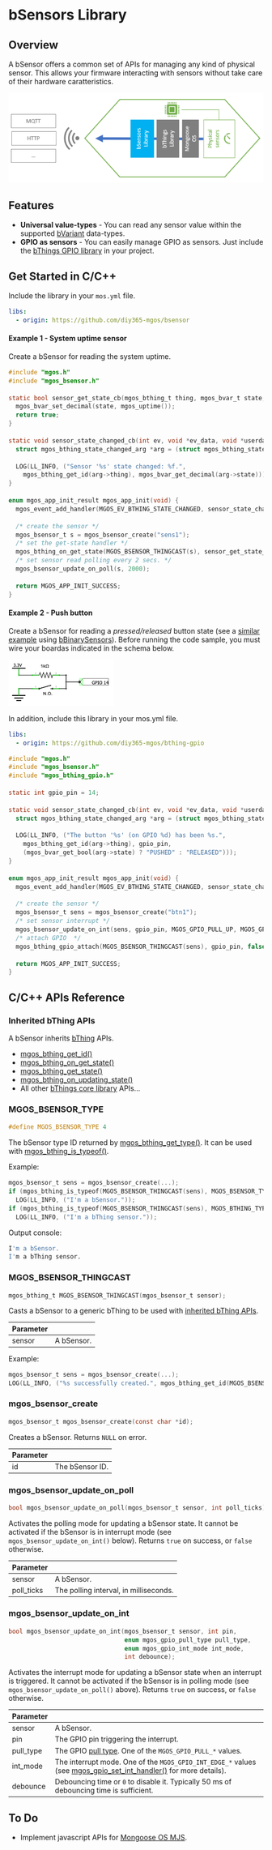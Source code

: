 # bSensors Library
## Overview
A bSensor offers a common set of APIs for managing any kind of physical sensor. This allows your firmware interacting with sensors without take care of their hardware caratteristics.

![bSensor blocks diagram](docs/bsensor_blocks_diagram.png)
## Features
- **Universal value-types** - You can read any sensor value within the supported [bVariant](https://github.com/diy365-mgos/bvar) data-types.
- **GPIO as sensors** - You can easily manage GPIO as sensors. Just include the [bThings GPIO library](https://github.com/diy365-mgos/bthing-gpio) in your project.
## Get Started in C/C++
Include the library in your `mos.yml` file.
```yaml
libs:
  - origin: https://github.com/diy365-mgos/bsensor
```
#### Example 1 - System uptime sensor
Create a bSensor for reading the system uptime.
```c
#include "mgos.h"
#include "mgos_bsensor.h"

static bool sensor_get_state_cb(mgos_bthing_t thing, mgos_bvar_t state, void *userdata) {
  mgos_bvar_set_decimal(state, mgos_uptime());
  return true;
}

static void sensor_state_changed_cb(int ev, void *ev_data, void *userdata) {
  struct mgos_bthing_state_changed_arg *arg = (struct mgos_bthing_state_changed_arg *)ev_data;

  LOG(LL_INFO, ("Sensor '%s' state changed: %f.",
    mgos_bthing_get_id(arg->thing), mgos_bvar_get_decimal(arg->state)));
}

enum mgos_app_init_result mgos_app_init(void) {
  mgos_event_add_handler(MGOS_EV_BTHING_STATE_CHANGED, sensor_state_changed_cb, NULL);

  /* create the sensor */
  mgos_bsensor_t s = mgos_bsensor_create("sens1");
  /* set the get-state handler */
  mgos_bthing_on_get_state(MGOS_BSENSOR_THINGCAST(s), sensor_get_state_cb, NULL);
  /* set sensor read polling every 2 secs. */
  mgos_bsensor_update_on_poll(s, 2000);
  
  return MGOS_APP_INIT_SUCCESS;
}
```
#### Example 2 - Push button
Create a bSensor for reading a *pressed/released* button state (see a [similar example](https://github.com/diy365-mgos/bbinsensor#example-1---push-button) using [bBinarySensors](https://github.com/diy365-mgos/bbinsensor)). Before running the code sample, you must wire your boardas indicated in the schema below. 

![Example 2 - schema](docs/example_2_schema.png)

In addition, include this library in your mos.yml file.
```yaml
libs:
  - origin: https://github.com/diy365-mgos/bthing-gpio
```
```c
#include "mgos.h"
#include "mgos_bsensor.h"
#include "mgos_bthing_gpio.h"

static int gpio_pin = 14;

static void sensor_state_changed_cb(int ev, void *ev_data, void *userdata) {
  struct mgos_bthing_state_changed_arg *arg = (struct mgos_bthing_state_changed_arg *)ev_data;

  LOG(LL_INFO, ("The button '%s' (on GPIO %d) has been %s.",
    mgos_bthing_get_id(arg->thing), gpio_pin,
    (mgos_bvar_get_bool(arg->state) ? "PUSHED" : "RELEASED")));
}

enum mgos_app_init_result mgos_app_init(void) {
  mgos_event_add_handler(MGOS_EV_BTHING_STATE_CHANGED, sensor_state_changed_cb, NULL);

  /* create the sensor */
  mgos_bsensor_t sens = mgos_bsensor_create("btn1");
  /* set sensor interrupt */
  mgos_bsensor_update_on_int(sens, gpio_pin, MGOS_GPIO_PULL_UP, MGOS_GPIO_INT_EDGE_ANY, 50);
  /* attach GPIO  */
  mgos_bthing_gpio_attach(MGOS_BSENSOR_THINGCAST(sens), gpio_pin, false);
  
  return MGOS_APP_INIT_SUCCESS;
}
```
## C/C++ APIs Reference
### Inherited bThing APIs
A bSensor inherits [bThing](https://github.com/diy365-mgos/bthing) APIs.
- [mgos_bthing_get_id()](https://github.com/diy365-mgos/bthing#mgos_bthing_get_id)
- [mgos_bthing_on_get_state()](https://github.com/diy365-mgos/bthing#mgos_bthing_on_get_state)
- [mgos_bthing_get_state()](https://github.com/diy365-mgos/bthing#mgos_bthing_get_state)
- [mgos_bthing_on_updating_state()](https://github.com/diy365-mgos/bthing#mgos_bthing_on_updating_state)
- All other [bThings core library](https://github.com/diy365-mgos/bthing) APIs...
### MGOS_BSENSOR_TYPE
```c
#define MGOS_BSENSOR_TYPE 4 
```
The bSensor type ID returned by [mgos_bthing_get_type()](https://github.com/diy365-mgos/bthing#mgos_bthing_get_type). It can be used with [mgos_bthing_is_typeof()](https://github.com/diy365-mgos/bthing#mgos_bthing_is_typeof).

Example:
```c
mgos_bsensor_t sens = mgos_bsensor_create(...);
if (mgos_bthing_is_typeof(MGOS_BSENSOR_THINGCAST(sens), MGOS_BSENSOR_TYPE))
  LOG(LL_INFO, ("I'm a bSensor."));
if (mgos_bthing_is_typeof(MGOS_BSENSOR_THINGCAST(sens), MGOS_BTHING_TYPE_SENSOR))
  LOG(LL_INFO, ("I'm a bThing sensor."));
```
Output console:
```bash
I'm a bSensor.
I'm a bThing sensor.
```
### MGOS_BSENSOR_THINGCAST
```c
mgos_bthing_t MGOS_BSENSOR_THINGCAST(mgos_bsensor_t sensor);
```
Casts a bSensor to a generic bThing to be used with [inherited bThing APIs](#inherited-bthing-apis).

|Parameter||
|--|--|
|sensor|A bSensor.|

Example:
```c
mgos_bsensor_t sens = mgos_bsensor_create(...);
LOG(LL_INFO, ("%s successfully created.", mgos_bthing_get_id(MGOS_BSENSOR_THINGCAST(sens))));
```
### mgos_bsensor_create
```c
mgos_bsensor_t mgos_bsensor_create(const char *id);
```
Creates a bSensor. Returns `NULL` on error.

|Parameter||
|--|--|
|id|The bSensor ID.|
### mgos_bsensor_update_on_poll
```c
bool mgos_bsensor_update_on_poll(mgos_bsensor_t sensor, int poll_ticks);
```
Activates the polling mode for updating a bSensor state. It cannot be activated if the bSensor is in interrupt mode (see `mgos_bsensor_update_on_int()` below). Returns `true` on success, or `false` otherwise.

|Parameter||
|--|--|
|sensor|A bSensor.|
|poll_ticks|The polling interval, in milliseconds.|
### mgos_bsensor_update_on_int
```c
bool mgos_bsensor_update_on_int(mgos_bsensor_t sensor, int pin,
                                enum mgos_gpio_pull_type pull_type,
                                enum mgos_gpio_int_mode int_mode,
                                int debounce);
```
Activates the interrupt mode for updating a bSensor state when an interrupt is triggered. It cannot be activated if the bSensor is in polling mode (see `mgos_bsensor_update_on_poll()` above). Returns `true` on success, or `false` otherwise.

|Parameter||
|--|--|
|sensor|A bSensor.|
|pin|The GPIO pin triggering the interrupt.|
|pull_type|The GPIO [pull type](https://mongoose-os.com/docs/mongoose-os/api/core/mgos_gpio.h.md#mgos_gpio_set_pull). One of the `MGOS_GPIO_PULL_*` values.|
|int_mode|The interrupt mode. One of the `MGOS_GPIO_INT_EDGE_*` values (see [mgos_gpio_set_int_handler()](https://mongoose-os.com/docs/mongoose-os/api/core/mgos_gpio.h.md#mgos_gpio_set_int_handler) for more details).|
|debounce|Debouncing time or `0` to disable it. Typically 50 ms of debouncing time is sufficient.|
## To Do
- Implement javascript APIs for [Mongoose OS MJS](https://github.com/mongoose-os-libs/mjs).
